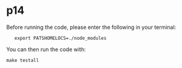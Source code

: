 # p14

Before running the code, please enter the following in your terminal:

       export PATSHOMELOCS=./node_modules

You can then run the code with:

    make testall